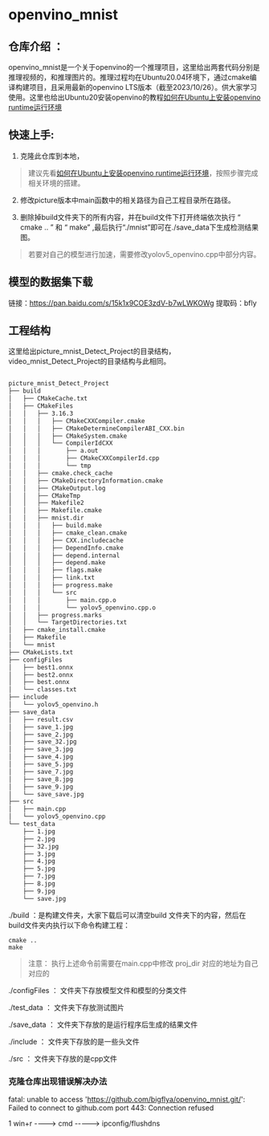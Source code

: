 # openvino_mnist

## 仓库介绍 ：
openvino_mnist是一个关于openvino的一个推理项目，这里给出两套代码分别是推理视频的，和推理图片的。推理过程均在Ubuntu20.04环境下，通过cmake编译构建项目，且采用最新的openvino LTS版本（截至2023/10/26）。供大家学习使用。这里也给出Ubuntu20安装openvino的教程[如何在Ubuntu上安装openvino runtime运行环境](https://bigflya.top/2023/06/03/openvino%20%E5%9C%A8ubuntu20%E4%B8%8A%E7%9A%84%E5%AE%89%E8%A3%85%E9%83%A8%E7%BD%B2/)



## 快速上手:

1. 克隆此仓库到本地，
> 建议先看[如何在Ubuntu上安装openvino runtime运行环境](https://bigflya.top/2023/06/03/openvino%20%E5%9C%A8ubuntu20%E4%B8%8A%E7%9A%84%E5%AE%89%E8%A3%85%E9%83%A8%E7%BD%B2/)，按照步骤完成相关环境的搭建。

2. 修改picture版本中main函数中的相关路径为自己工程目录所在路径。

3. 删除掉build文件夹下的所有内容，并在build文件下打开终端依次执行 “ cmake .. ” 和 “ make”  ,最后执行“./mnist”即可在./save_data下生成检测结果图。




> 若要对自己的模型进行加速，需要修改yolov5_openvino.cpp中部分内容。










## 模型的数据集下载

链接：https://pan.baidu.com/s/15k1x9COE3zdV-b7wLWKOWg 
提取码：bfly


## 工程结构

这里给出picture_mnist_Detect_Project的目录结构，video_mnist_Detect_Project的目录结构与此相同。

```txt

picture_mnist_Detect_Project
├── build
│   ├── CMakeCache.txt
│   ├── CMakeFiles
│   │   ├── 3.16.3
│   │   │   ├── CMakeCXXCompiler.cmake
│   │   │   ├── CMakeDetermineCompilerABI_CXX.bin
│   │   │   ├── CMakeSystem.cmake
│   │   │   └── CompilerIdCXX
│   │   │       ├── a.out
│   │   │       ├── CMakeCXXCompilerId.cpp
│   │   │       └── tmp
│   │   ├── cmake.check_cache
│   │   ├── CMakeDirectoryInformation.cmake
│   │   ├── CMakeOutput.log
│   │   ├── CMakeTmp
│   │   ├── Makefile2
│   │   ├── Makefile.cmake
│   │   ├── mnist.dir
│   │   │   ├── build.make
│   │   │   ├── cmake_clean.cmake
│   │   │   ├── CXX.includecache
│   │   │   ├── DependInfo.cmake
│   │   │   ├── depend.internal
│   │   │   ├── depend.make
│   │   │   ├── flags.make
│   │   │   ├── link.txt
│   │   │   ├── progress.make
│   │   │   └── src
│   │   │       ├── main.cpp.o
│   │   │       └── yolov5_openvino.cpp.o
│   │   ├── progress.marks
│   │   └── TargetDirectories.txt
│   ├── cmake_install.cmake
│   ├── Makefile
│   └── mnist
├── CMakeLists.txt
├── configFiles
│   ├── best1.onnx
│   ├── best2.onnx
│   ├── best.onnx
│   └── classes.txt
├── include
│   └── yolov5_openvino.h
├── save_data
│   ├── result.csv
│   ├── save_1.jpg
│   ├── save_2.jpg
│   ├── save_32.jpg
│   ├── save_3.jpg
│   ├── save_4.jpg
│   ├── save_5.jpg
│   ├── save_7.jpg
│   ├── save_8.jpg
│   ├── save_9.jpg
│   └── save_save.jpg
├── src
│   ├── main.cpp
│   └── yolov5_openvino.cpp
└── test_data
    ├── 1.jpg
    ├── 2.jpg
    ├── 32.jpg
    ├── 3.jpg
    ├── 4.jpg
    ├── 5.jpg
    ├── 7.jpg
    ├── 8.jpg
    ├── 9.jpg
    └── save.jpg

```

./build ：是构建文件夹，大家下载后可以清空build 文件夹下的内容，然后在build文件夹内执行以下命令构建工程：

```shell 
cmake ..
make
```

> 注意： 执行上述命令前需要在main.cpp中修改 proj_dir 对应的地址为自己对应的

./configFiles ： 文件夹下存放模型文件和模型的分类文件

./test_data ：  文件夹下存放测试图片

./save_data ：  文件夹下存放的是运行程序后生成的结果文件

./include ： 文件夹下存放的是一些头文件

./src ： 文件夹下存放的是cpp文件























### 克隆仓库出现错误解决办法

fatal: unable to access 'https://github.com/bigflya/openvino_mnist.git/': Failed to connect to github.com port 443: Connection refused


1  win+r ----> cmd ----->  ipconfig/flushdns


